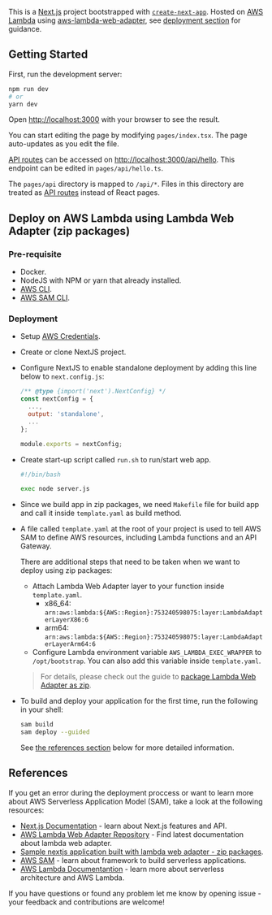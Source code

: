 This is a [Next.js](https://nextjs.org/) project bootstrapped with [`create-next-app`](https://github.com/vercel/next.js/tree/canary/packages/create-next-app). Hosted on [AWS Lambda](https://aws.amazon.com/lambda/) using [aws-lambda-web-adapter](https://github.com/awslabs/aws-lambda-web-adapter), see [deployment section](#deploy-on-aws-lambda-using-lambda-web-adapter-zip-packages) for guidance.

## Getting Started

First, run the development server:

```bash
npm run dev
# or
yarn dev
```

Open [http://localhost:3000](http://localhost:3000) with your browser to see the result.

You can start editing the page by modifying `pages/index.tsx`. The page auto-updates as you edit the file.

[API routes](https://nextjs.org/docs/api-routes/introduction) can be accessed on [http://localhost:3000/api/hello](http://localhost:3000/api/hello). This endpoint can be edited in `pages/api/hello.ts`.

The `pages/api` directory is mapped to `/api/*`. Files in this directory are treated as [API routes](https://nextjs.org/docs/api-routes/introduction) instead of React pages.

## Deploy on AWS Lambda using Lambda Web Adapter (zip packages)

### Pre-requisite

- Docker.
- NodeJS with NPM or yarn that already installed.
- [AWS CLI](https://docs.aws.amazon.com/cli/latest/userguide/getting-started-install.html#getting-started-install-instructions).
- [AWS SAM CLI](https://docs.aws.amazon.com/serverless-application-model/latest/developerguide/serverless-sam-cli-install.html).

### Deployment

- Setup [AWS Credentials](https://www.serverless.com/framework/docs/providers/aws/guide/credentials/).
- Create or clone NextJS project.
- Configure NextJS to enable standalone deployment by adding this line below to `next.config.js`:

  ```js
  /** @type {import('next').NextConfig} */
  const nextConfig = {
    ...,
    output: 'standalone',
    ...
  };

  module.exports = nextConfig;
  ```

- Create start-up script called `run.sh` to run/start web app.

  ```bash
  #!/bin/bash

  exec node server.js
  ```

- Since we build app in zip packages, we need `Makefile` file for build app and call it inside `template.yaml` as build method.

- A file called `template.yaml` at the root of your project is used to tell AWS SAM to define AWS resources, including Lambda functions and an API Gateway.

  There are additional steps that need to be taken when we want to deploy using zip packages:

  - Attach Lambda Web Adapter layer to your function inside `template.yaml`.
    - x86_64: `arn:aws:lambda:${AWS::Region}:753240598075:layer:LambdaAdapterLayerX86:6`
    - arm64: `arn:aws:lambda:${AWS::Region}:753240598075:layer:LambdaAdapterLayerArm64:6`
  - Configure Lambda environment variable `AWS_LAMBDA_EXEC_WRAPPER` to `/opt/bootstrap`. You can also add this variable inside `template.yaml`.

  > For details, please check out the guide to [package Lambda Web Adapter as zip](https://github.com/awslabs/aws-lambda-web-adapter#lambda-functions-packaged-as-zip-package-for-aws-managed-runtimes).

- To build and deploy your application for the first time, run the following in your shell:

  ```bash
  sam build
  sam deploy --guided
  ```

  See [the references section](#references) below for more detailed information.

## References

If you get an error during the deployment proccess or want to learn more about AWS Serverless Application Model (SAM), take a look at the following resources:

- [Next.js Documentation](https://nextjs.org/docs) - learn about Next.js features and API.
- [AWS Lambda Web Adapter Repository](https://github.com/awslabs/aws-lambda-web-adapter) - Find latest documentation about lambda web adapter.
- [Sample nextjs application built with lambda web adapter - zip packages](https://github.com/awslabs/aws-lambda-web-adapter/tree/main/examples/nextjs-zip).
- [AWS SAM](https://docs.aws.amazon.com/serverless-application-model/latest/developerguide/what-is-sam.html) - learn about framework to build serverless applications.
- [AWS Lambda Documentantion](https://docs.aws.amazon.com/lambda/latest/dg/welcome.html) - learn more about serverless architecture and AWS Lambda.

If you have questions or found any problem let me know by opening issue - your feedback and contributions are welcome!
